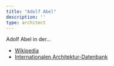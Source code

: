 ```yaml
---
title: "Adolf Abel"
description: ''
type: architect
---
```


Adolf Abel in der...
* [Wikipedia](https://de.wikipedia.org/wiki/Adolf_Abel_(Architekt))
* [Internationalen Architektur-Datenbank](https://deu.archinform.net/arch/120.htm)
